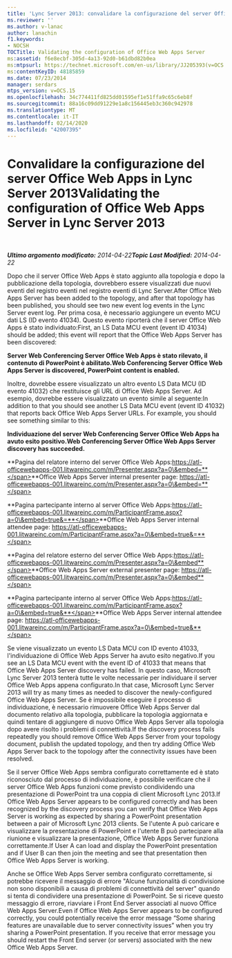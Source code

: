 ```yaml
---
title: 'Lync Server 2013: convalidare la configurazione del server Office Web Apps'
ms.reviewer: ''
ms.author: v-lanac
author: lanachin
f1.keywords:
- NOCSH
TOCTitle: Validating the configuration of Office Web Apps Server
ms:assetid: f6e8ecbf-305d-4a13-92d0-b61dbd82b0ea
ms:mtpsurl: https://technet.microsoft.com/en-us/library/JJ205393(v=OCS.15)
ms:contentKeyID: 48185859
ms.date: 07/23/2014
manager: serdars
mtps_version: v=OCS.15
ms.openlocfilehash: 34c774411fd825dd01595ef1e51ffa9c65c6eb8f
ms.sourcegitcommit: 88a16c09dd91229e1a8c156445eb3c360c942978
ms.translationtype: MT
ms.contentlocale: it-IT
ms.lasthandoff: 02/14/2020
ms.locfileid: "42007395"
---
```

<div data-xmlns="http://www.w3.org/1999/xhtml">

<div class="topic" data-xmlns="http://www.w3.org/1999/xhtml" data-msxsl="urn:schemas-microsoft-com:xslt" data-cs="http://msdn.microsoft.com/">

<div data-asp="http://msdn2.microsoft.com/asp">

# <a name="validating-the-configuration-of-office-web-apps-server-in-lync-server-2013"></a><span data-ttu-id="a8a49-102">Convalidare la configurazione del server Office Web Apps in Lync Server 2013</span><span class="sxs-lookup"><span data-stu-id="a8a49-102">Validating the configuration of Office Web Apps Server in Lync Server 2013</span></span>

</div>

<div id="mainSection">

<div id="mainBody">

<span> </span>

<span data-ttu-id="a8a49-103">_**Ultimo argomento modificato:** 2014-04-22_</span><span class="sxs-lookup"><span data-stu-id="a8a49-103">_**Topic Last Modified:** 2014-04-22_</span></span>

<span data-ttu-id="a8a49-104">Dopo che il server Office Web Apps è stato aggiunto alla topologia e dopo la pubblicazione della topologia, dovrebbero essere visualizzati due nuovi eventi del registro eventi nel registro eventi di Lync Server.</span><span class="sxs-lookup"><span data-stu-id="a8a49-104">After Office Web Apps Server has been added to the topology, and after that topology has been published, you should see two new event log events in the Lync Server event log.</span></span> <span data-ttu-id="a8a49-105">Per prima cosa, è necessario aggiungere un evento MCU dati LS (ID evento 41034). Questo evento riporterà che il server Office Web Apps è stato individuato:</span><span class="sxs-lookup"><span data-stu-id="a8a49-105">First, an LS Data MCU event (event ID 41034) should be added; this event will report that the Office Web Apps Server has been discovered:</span></span>

<span data-ttu-id="a8a49-106">**Server Web Conferencing Server Office Web Apps è stato rilevato, il contenuto di PowerPoint è abilitato.**</span><span class="sxs-lookup"><span data-stu-id="a8a49-106">**Web Conferencing Server Office Web Apps Server is discovered, PowerPoint content is enabled.**</span></span>

<span data-ttu-id="a8a49-p102">Inoltre, dovrebbe essere visualizzato un altro evento LS Data MCU (ID evento 41032) che restituisce gli URL di Office Web Apps Server. Ad esempio, dovrebbe essere visualizzato un evento simile al seguente:</span><span class="sxs-lookup"><span data-stu-id="a8a49-p102">In addition to that you should see another LS Data MCU event (event ID 41032) that reports back Office Web Apps Server URLs. For example, you should see something similar to this:</span></span>

<span data-ttu-id="a8a49-109">**Individuazione del server Web Conferencing Server Office Web Apps ha avuto esito positivo.**</span><span class="sxs-lookup"><span data-stu-id="a8a49-109">**Web Conferencing Server Office Web Apps Server discovery has succeeded.**</span></span>

<span data-ttu-id="a8a49-110">**Pagina del relatore interno del server Office Web Apps:https://atl-officewebapps-001.litwareinc.com/m/Presenter.aspx?a=0\&embed=**</span><span class="sxs-lookup"><span data-stu-id="a8a49-110">**Office Web Apps Server internal presenter page: https://atl-officewebapps-001.litwareinc.com/m/Presenter.aspx?a=0\&embed=**</span></span>

<span data-ttu-id="a8a49-111">**Pagina partecipante interno al server Office Web Apps:https://atl-officewebapps-001.litwareinc.com/m/ParticipantFrame.aspx?a=0\&embed=true&=**</span><span class="sxs-lookup"><span data-stu-id="a8a49-111">**Office Web Apps Server internal attendee page: https://atl-officewebapps-001.litwareinc.com/m/ParticipantFrame.aspx?a=0\&embed=true&=**</span></span>

<span data-ttu-id="a8a49-112">**Pagina del relatore esterno del server Office Web Apps:https://atl-officewebapps-001.litwareinc.com/m/Presenter.aspx?a=0\&embed**</span><span class="sxs-lookup"><span data-stu-id="a8a49-112">**Office Web Apps Server external presenter page: https://atl-officewebapps-001.litwareinc.com/m/Presenter.aspx?a=0\&embed**</span></span>

<span data-ttu-id="a8a49-113">**Pagina partecipante interno al server Office Web Apps:https://atl-officewebapps-001.litwareinc.com/m/ParticipantFrame.aspx?a=0\&embed=true&**</span><span class="sxs-lookup"><span data-stu-id="a8a49-113">**Office Web Apps Server internal attendee page: https://atl-officewebapps-001.litwareinc.com/m/ParticipantFrame.aspx?a=0\&embed=true&**</span></span>

<span data-ttu-id="a8a49-114">Se viene visualizzato un evento LS Data MCU con ID evento 41033, l'individuazione di Office Web Apps Server ha avuto esito negativo.</span><span class="sxs-lookup"><span data-stu-id="a8a49-114">If you see an LS Data MCU event with the event ID of 41033 that means that Office Web Apps Server discovery has failed.</span></span> <span data-ttu-id="a8a49-115">In questo caso, Microsoft Lync Server 2013 tenterà tutte le volte necessarie per individuare il server Office Web Apps appena configurato.</span><span class="sxs-lookup"><span data-stu-id="a8a49-115">In that case, Microsoft Lync Server 2013 will try as many times as needed to discover the newly-configured Office Web Apps Server.</span></span> <span data-ttu-id="a8a49-116">Se è impossibile eseguire il processo di individuazione, è necessario rimuovere Office Web Apps Server dal documento relativo alla topologia, pubblicare la topologia aggiornata e quindi tentare di aggiungere di nuovo Office Web Apps Server alla topologia dopo avere risolto i problemi di connettività.</span><span class="sxs-lookup"><span data-stu-id="a8a49-116">If the discovery process fails repeatedly you should remove Office Web Apps Server from your topology document, publish the updated topology, and then try adding Office Web Apps Server back to the topology after the connectivity issues have been resolved.</span></span>

<span data-ttu-id="a8a49-117">Se il server Office Web Apps sembra configurato correttamente ed è stato riconosciuto dal processo di individuazione, è possibile verificare che il server Office Web Apps funzioni come previsto condividendo una presentazione di PowerPoint tra una coppia di client Microsoft Lync 2013.</span><span class="sxs-lookup"><span data-stu-id="a8a49-117">If Office Web Apps Server appears to be configured correctly and has been recognized by the discovery process you can verify that Office Web Apps Server is working as expected by sharing a PowerPoint presentation between a pair of Microsoft Lync 2013 clients.</span></span> <span data-ttu-id="a8a49-118">Se l'utente A può caricare e visualizzare la presentazione di PowerPoint e l'utente B può partecipare alla riunione e visualizzare la presentazione, Office Web Apps Server funziona correttamente.</span><span class="sxs-lookup"><span data-stu-id="a8a49-118">If User A can load and display the PowerPoint presentation and if User B can then join the meeting and see that presentation then Office Web Apps Server is working.</span></span>

<span data-ttu-id="a8a49-p105">Anche se Office Web Apps Server sembra configurato correttamente, si potrebbe ricevere il messaggio di errore "Alcune funzionalità di condivisione non sono disponibili a causa di problemi di connettività del server" quando si tenta di condividere una presentazione di PowerPoint. Se si riceve questo messaggio di errore, riavviare i Front End Server associati al nuovo Office Web Apps Server.</span><span class="sxs-lookup"><span data-stu-id="a8a49-p105">Even if Office Web Apps Server appears to be configured correctly, you could potentially receive the error message “Some sharing features are unavailable due to server connectivity issues” when you try sharing a PowerPoint presentation. If you receive that error message you should restart the Front End server (or servers) associated with the new Office Web Apps Server.</span></span>

</div>

<span> </span>

</div>

</div>

</div>

